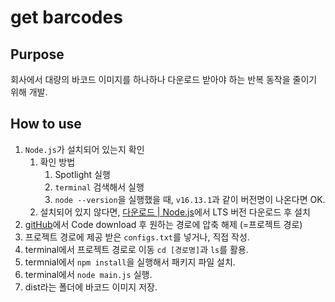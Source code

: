 # get barcodes

## Purpose

회사에서 대량의 바코드 이미지를 하나하나 다운로드 받아야 하는 반복 동작을 줄이기 위해 개발.

## How to use

1. `Node.js`가 설치되어 있는지 확인
   1. 확인 방법
      1. Spotlight 실행
      1. `terminal` 검색해서 실행
      1. `node --version`을 실행했을 때, `v16.13.1`과 같이 버전명이 나온다면 OK.
    1. 설치되어 있지 않다면, [다운로드 | Node.js](https://nodejs.org/ko/download/)에서 LTS 버전 다운로드 후 설치
2. [gitHub](https://github.com/oks234/get_barcodes)에서 Code download 후 원하는 경로에 압축 해제 (=프로젝트 경로)
3. 프로젝트 경로에 제공 받은 `configs.txt`를 넣거나, 직접 작성.
4. terminal에서 프로젝트 경로로 이동 `cd [경로명]`과 `ls`를 활용.
5. termnial에서 `npm install`을 실행해서 패키지 파일 설치.
6. terminal에서 `node main.js` 실행.
7. dist라는 폴더에 바코드 이미지 저장.
